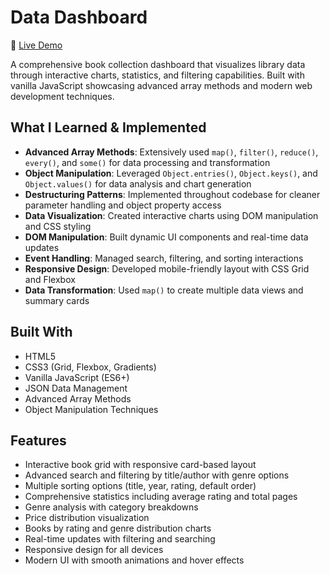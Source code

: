 # Data Dashboard

🔗 [Live Demo](https://data-dashboard-levanib.vercel.app/)

A comprehensive book collection dashboard that visualizes library data through interactive charts, statistics, and filtering capabilities. Built with vanilla JavaScript showcasing advanced array methods and modern web development techniques.

## What I Learned & Implemented

- **Advanced Array Methods**: Extensively used `map()`, `filter()`, `reduce()`, `every()`, and `some()` for data processing and transformation
- **Object Manipulation**: Leveraged `Object.entries()`, `Object.keys()`, and `Object.values()` for data analysis and chart generation
- **Destructuring Patterns**: Implemented throughout codebase for cleaner parameter handling and object property access
- **Data Visualization**: Created interactive charts using DOM manipulation and CSS styling
- **DOM Manipulation**: Built dynamic UI components and real-time data updates
- **Event Handling**: Managed search, filtering, and sorting interactions
- **Responsive Design**: Developed mobile-friendly layout with CSS Grid and Flexbox
- **Data Transformation**: Used `map()` to create multiple data views and summary cards

## Built With

- HTML5
- CSS3 (Grid, Flexbox, Gradients)
- Vanilla JavaScript (ES6+)
- JSON Data Management
- Advanced Array Methods
- Object Manipulation Techniques

## Features

- Interactive book grid with responsive card-based layout
- Advanced search and filtering by title/author with genre options
- Multiple sorting options (title, year, rating, default order)
- Comprehensive statistics including average rating and total pages
- Genre analysis with category breakdowns
- Price distribution visualization
- Books by rating and genre distribution charts
- Real-time updates with filtering and searching
- Responsive design for all devices
- Modern UI with smooth animations and hover effects
